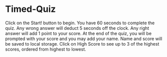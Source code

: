 # Timed-Quiz

Click on the Start! button to begin.
You have 60 seconds to complete the quiz.
Any wrong answer will deduct 5 seconds off the clock.
Any right answer will add 1 point to your score.
At the end of the quiz, you will be prompted with your score and you may add your name.
Name and score will be saved to local storage.
Click on High Score to see up to 3 of the highest scores, ordered from highest to lowest.



